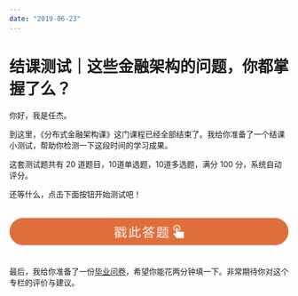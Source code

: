 ```yaml
---
date: "2019-06-23"
---  
```

      
# 结课测试｜这些金融架构的问题，你都掌握了么？
你好，我是任杰。

到这里，《分布式金融架构课》这门课程已经全部结束了。我给你准备了一个结课小测试，帮助你检测一下这段时间的学习成果。

这套测试题共有 20 道题目，10道单选题，10道多选题，满分 100 分，系统自动评分。

还等什么，点击下面按钮开始测试吧！

[![](./httpsstatic001geekbangorgresourceimage28a428d1be62669b4f3cc01c36466bf811a4.png)](http://time.geekbang.org/quiz/intro?act_id=368&exam_id=1044)

最后，我给你准备了一份[毕业问卷](https://jinshuju.net/f/Zoh1Mo)，希望你能花两分钟填一下。非常期待你对这个专栏的评价与建议。

<!-- [[[read_end]]] -->